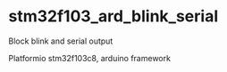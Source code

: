 # stm32f103_ard_blink_serial

Block blink and serial output

Platformio
stm32f103c8, 
arduino framework
